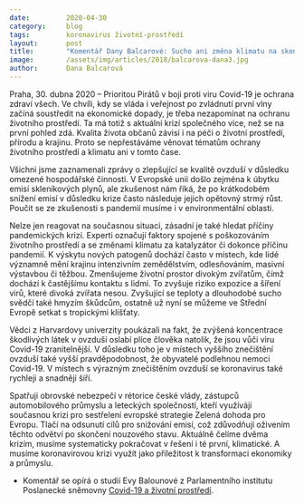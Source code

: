 ```yaml
---
date:         2020-04-30
category:     blog
tags:         koronavirus životní-prostředí
layout:       post
title:        "Komentář Dany Balcarové: Sucho ani změna klimatu na skončení pandemie nečekají "
image:        /assets/img/articles/2018/balcarova-dana3.jpg
author:       Dana Balcarová
--- 
```

 

Praha, 30. dubna 2020 – Prioritou Pirátů v boji proti viru Covid-19 je ochrana zdraví všech. Ve chvíli, kdy se vláda i veřejnost po zvládnutí první vlny začíná soustředit na ekonomické dopady, je třeba nezapomínat na ochranu životního prostředí. Ta má totiž s aktuální krizí společného více, než se na první pohled zdá. Kvalita života občanů závisí i na péči o životní prostředí, přírodu a krajinu. Proto se nepřestáváme věnovat tématům ochrany životního prostředí a klimatu ani v tomto čase.

Všichni jsme zaznamenali zprávy o zlepšující se kvalitě ovzduší v důsledku omezené hospodářské činnosti. V Evropské unii došlo zejména k úbytku emisí skleníkových plynů, ale zkušenost nám říká, že po krátkodobém snížení emisí v důsledku krize často následuje jejich opětovný strmý růst. Poučit se ze zkušenosti s pandemií musíme i v environmentální oblasti.  

Nelze jen reagovat na současnou situaci, zásadní je také hledat příčiny pandemických krizí. Experti označují faktory spojené s poškozováním životního prostředí a se změnami klimatu za katalyzátor či dokonce příčinu pandemií. K výskytu nových patogenů dochází často v místech, kde lidé významně mění krajinu intenzivním zemědělstvím, odlesňováním, masivní výstavbou či těžbou. Zmenšujeme životní prostor divokým zvířatům, čímž dochází k častějšímu kontaktu s lidmi. To zvyšuje riziko expozice a šíření virů, které divoká zvířata nesou. Zvyšující se teploty a dlouhodobé sucho svědčí také hmyzím škůdcům, ostatně už nyní se můžeme ve Střední Evropě setkat s tropickými klíšťaty. 

Vědci z Harvardovy univerzity poukázali na fakt, že zvýšená koncentrace škodlivých látek v ovzduší oslabí plíce člověka natolik, že jsou vůči viru Covid-19 zranitelnější. V důsledku toho je v místech vyššího znečištění ovzduší také vyšší pravděpodobnost, že obyvatelé podlehnou nemoci Covid-19. V místech s výrazným znečištěním ovzduší se koronavirus také rychleji a snadněji šíří.

Spatřuji obrovské nebezpečí v rétorice české vlády, zástupců automobilového průmyslu a leteckých společností, kteří využívájí současnou krizi pro sestřelení evropské strategie Zelená dohoda pro Evropu. Tlačí na odsunutí cílů pro snižování emisí, což zdůvodňují oživením těchto odvětví po skončení nouzového stavu. Aktuálně čelíme dvěma krizím, musíme systematicky pokračovat v řešení i té první, klimatické. A musíme koronavirovou krizi využít jako příležitost k transformaci ekonomiky a průmyslu.

* Komentář se opírá o studii Evy Balounové z Parlamentního institutu Poslanecké sněmovny [Covid-19 a životní prostředí](https://pirati.cz/assets/pdf/Covid-19-a-životní-prostředí.pdf).
